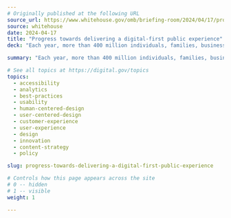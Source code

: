 ```yaml
---
# Originally published at the following URL
source_url: https://www.whitehouse.gov/omb/briefing-room/2024/04/17/progress-towards-delivering-a-digital-first-public-experience/
source: whitehouse
date: 2024-04-17
title: "Progress towards delivering a digital-first public experience"
deck: "Each year, more than 400 million individuals, families, businesses, organizations, and local governments get information and services from about 430 federal agencies and sub-agencies. The Biden-Harris administration is driving a bold vision for how government agencies serve their customers digitally with the Office of Management and Budget's ten-year roadmap for a modern digital experience. Agencies have already made significant strides. Learn about recent successes by the IRS, CDC, NASA, and FEMA, and how OMB will continue to collaborate with agencies to ensure ongoing improvement in digital government services."

summary: "Each year, more than 400 million individuals, families, businesses, organizations, and local governments get information and services from about 430 federal agencies and sub-agencies. The Biden-Harris administration is driving a bold vision for how government agencies serve their customers digitally with the Office of Management and Budget's ten-year roadmap for a modern digital experience. Agencies have already made significant strides. Learn about recent successes by the IRS, CDC, NASA, and FEMA, and how OMB will continue to collaborate with agencies to ensure ongoing improvement in digital government services."

# See all topics at https://digital.gov/topics
topics:
  - accessibility
  - analytics
  - best-practices
  - usability
  - human-centered-design
  - user-centered-design
  - customer-experience
  - user-experience
  - design
  - innovation
  - content-strategy
  - policy

slug: progress-towards-delivering-a-digital-first-public-experience

# Controls how this page appears across the site
# 0 -- hidden
# 1 -- visible
weight: 1

---
```

